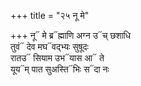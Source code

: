 +++
title = "२५ नू मे"

+++
नू᳓ मे ब्र᳓ह्माणि अग्न उ᳓च् छशाधि  
तुवं᳓ देव मघ᳓वद्भ्यः सुषूदः  
रातउ᳓ सियाम उभ᳓यास आ᳓ ते  
यूय᳓म् पात सुअस्ति᳓भिः स᳓दा नः